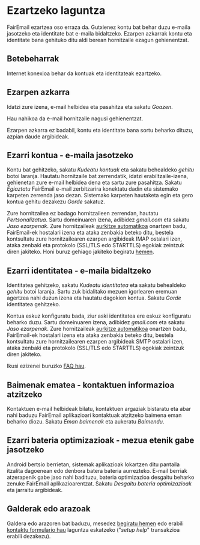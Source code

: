 # Ezartzeko laguntza

FairEmail ezartzea oso erraza da. Gutxienez kontu bat behar duzu e-maila jasotzeko eta identitate bat e-maila bidaltzeko. Ezarpen azkarrak kontu eta identitate bana gehituko ditu aldi berean hornitzaile ezagun gehienentzat.

## Betebeharrak

Internet konexioa behar da kontuak eta identitateak ezartzeko.

## Ezarpen azkarra

Idatzi zure izena, e-mail helbidea eta pasahitza eta sakatu *Goazen*.

Hau nahikoa da e-mail hornitzaile nagusi gehienentzat.

Ezarpen azkarra ez badabil, kontu eta identitate bana sortu beharko dituzu, azpian daude argibideak.

## Ezarri kontua - e-maila jasotzeko

Kontu bat gehitzeko, sakatu *Kudeatu kontuak* eta sakatu behealdeko *gehitu* botoi laranja. Hautatu hornitzaile bat zerrendatik, idatzi erabiltzaile-izena, gehienetan zure e-mail helbidea dena eta sartu zure pasahitza. Sakatu *Egiaztatu* FairEmail e-mail zerbitzarira konektatu dadin eta sistemako karpeten zerrenda jaso dezan. Sistemako karpeten hautaketa egin eta gero kontua gehitu dezakezu *Gorde* sakatuz.

Zure hornitzailea ez badago hornitzaileen zerrendan, hautatu *Pertsonalizatua*. Sartu domeinuaren izena, adibidez *gmail.com* eta sakatu *Jaso ezarpenak*. Zure hornitzaileak [aurkitze automatikoa](https://tools.ietf.org/html/rfc6186) onartzen badu, FairEmail-ek hostalari izena eta ataka zenbakia beteko ditu, bestela kontsultatu zure hornitzailearen ezarpen argibideak IMAP ostalari izen, ataka zenbaki eta protokolo (SSL/TLS edo STARTTLS) egokiak zeintzuk diren jakiteko. Honi buruz gehiago jakiteko begiratu [hemen](https://github.com/M66B/FairEmail/blob/master/FAQ.md#authorizing-accounts).

## Ezarri identitatea - e-maila bidaltzeko

Identitatea gehitzeko, sakatu *Kudeatu identitatea* eta sakatu behealdeko *gehitu* botoi laranja. Sartu zuk bidalitako mezuen igorlearen eremuan agertzea nahi duzun izena eta hautatu dagokion kontua. Sakatu *Gorde* identitatea gehitzeko.

Kontua eskuz konfiguratu bada, ziur aski identitatea ere eskuz konfiguratu beharko duzu. Sartu domeinuaren izena, adibidez *gmail.com* eta sakatu *Jaso ezarpenak*. Zure hornitzaileak [aurkitze automatikoa](https://tools.ietf.org/html/rfc6186) onartzen badu, FairEmail-ek hostalari izena eta ataka zenbakia beteko ditu, bestela kontsultatu zure hornitzailearen ezarpen argibideak SMTP ostalari izen, ataka zenbaki eta protokolo (SSL/TLS edo STARTTLS) egokiak zeintzuk diren jakiteko.

Ikusi ezizenei buruzko [FAQ hau](https://github.com/M66B/FairEmail/blob/master/FAQ.md#FAQ9).

## Baimenak ematea - kontaktuen informazioa atzitzeko

Kontaktuen e-mail helbideak bilatu, kontaktuen argaziak bistaratu eta abar nahi baduzu FairEmail aplikazioari kontaktuak atzitzeko baimena eman beharko diozu. Sakatu *Eman baimenak* eta aukeratu *Baimendu*.

## Ezarri bateria optimizazioak - mezua etenik gabe jasotzeko

Android bertsio berrietan, sistemak aplikazioak lokartzen ditu pantaila itzalita dagoenean edo denbora batera bateria aurrezteko. E-mail berriak atzerapenik gabe jaso nahi badituzu, bateria optimizazioa desgaitu beharko zenuke FairEmail aplikazioarentzat. Sakatu *Desgaitu bateria optimizazioak* eta jarraitu argibideak.

## Galderak edo arazoak

Galdera edo arazoren bat baduzu, mesedez [begiratu hemen](https://github.com/M66B/FairEmail/blob/master/FAQ.md) edo erabili [kontaktu formulario hau](https://contact.faircode.eu/?product=fairemailsupport) laguntza eskatzeko ("*setup help*" transakzioa erabili dezakezu).